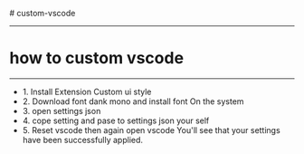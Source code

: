 <span align="center"># custom-vscode</span>

---

# how to custom vscode

---

<ul>
    <li>1. Install Extension Custom ui style</li>
    <li>2. Download font dank mono and install font On the system</li>
    <li>3. open settings json</li>
    <li>4. cope setting and pase to settings json your self</li>
    <li>5. Reset vscode then again open vscode You'll see that your settings have been successfully applied.</li>
</ul>